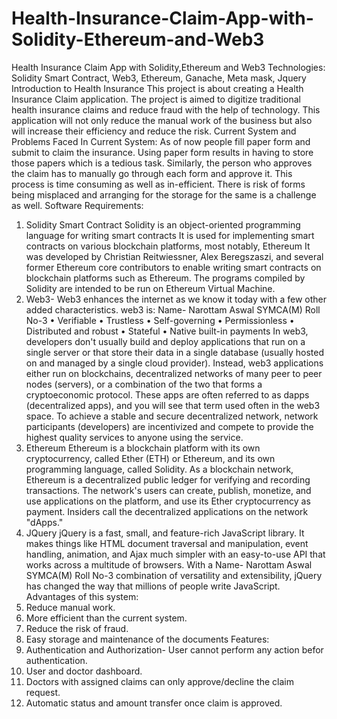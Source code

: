 # Health-Insurance-Claim-App-with-Solidity-Ethereum-and-Web3
Health Insurance Claim App with Solidity,Ethereum and Web3
Technologies: Solidity Smart Contract, Web3, Ethereum, Ganache, Meta mask, Jquery
Introduction to Health Insurance
This project is about creating a Health Insurance Claim application. The project is
aimed to digitize traditional health insurance claims and reduce fraud with the help
of technology. This application will not only reduce the manual work of the business
but also will increase their efficiency and reduce the risk.
Current System and Problems Faced In Current System:
As of now people fill paper form and submit to claim the insurance. Using paper form
results in having to store those papers which is a tedious task. Similarly, the person
who approves the claim has to manually go through each form and approve it. This
process is time consuming as well as in-efficient. There is risk of forms being misplaced
and arranging for the storage for the same is a challenge as well.
Software Requirements:
1) Solidity Smart Contract
Solidity is an object-oriented programming language for writing smart contracts It is
used for implementing smart contracts on various blockchain platforms, most
notably, Ethereum It was developed by Christian Reitwiessner, Alex Beregszaszi, and
several former Ethereum core contributors to enable writing smart contracts on
blockchain platforms such as Ethereum. The programs compiled by Solidity are
intended to be run on Ethereum Virtual Machine.
2) Web3-
Web3 enhances the internet as we know it today with a few other added
characteristics. web3 is:
Name- Narottam Aswal SYMCA(M) Roll No-3
• Verifiable
• Trustless
• Self-governing
• Permissionless
• Distributed and robust
• Stateful
• Native built-in payments
In web3, developers don't usually build and deploy applications that run on a single
server or that store their data in a single database (usually hosted on and managed
by a single cloud provider). Instead, web3 applications either run on blockchains,
decentralized networks of many peer to peer nodes (servers), or a combination of the
two that forms a cryptoeconomic protocol. These apps are often referred to as dapps
(decentralized apps), and you will see that term used often in the web3 space. To
achieve a stable and secure decentralized network, network participants (developers)
are incentivized and compete to provide the highest quality services to anyone using
the service.
3) Ethereum
Ethereum is a blockchain platform with its own cryptocurrency, called Ether (ETH) or
Ethereum, and its own programming language, called Solidity.
As a blockchain network, Ethereum is a decentralized public ledger for verifying and
recording transactions. The network's users can create, publish, monetize, and use
applications on the platform, and use its Ether cryptocurrency as payment. Insiders
call the decentralized applications on the network "dApps."
4) JQuery
jQuery is a fast, small, and feature-rich JavaScript library. It makes things like HTML
document traversal and manipulation, event handling, animation, and Ajax much
simpler with an easy-to-use API that works across a multitude of browsers. With a
Name- Narottam Aswal SYMCA(M) Roll No-3
combination of versatility and extensibility, jQuery has changed the way that millions
of people write JavaScript.
Advantages of this system:
1) Reduce manual work.
2) More efficient than the current system.
3) Reduce the risk of fraud.
4) Easy storage and maintenance of the documents
Features:
1) Authentication and Authorization- User cannot perform any action befor
authentication.
2) User and doctor dashboard.
3) Doctors with assigned claims can only approve/decline the claim request.
4) Automatic status and amount transfer once claim is approved.
